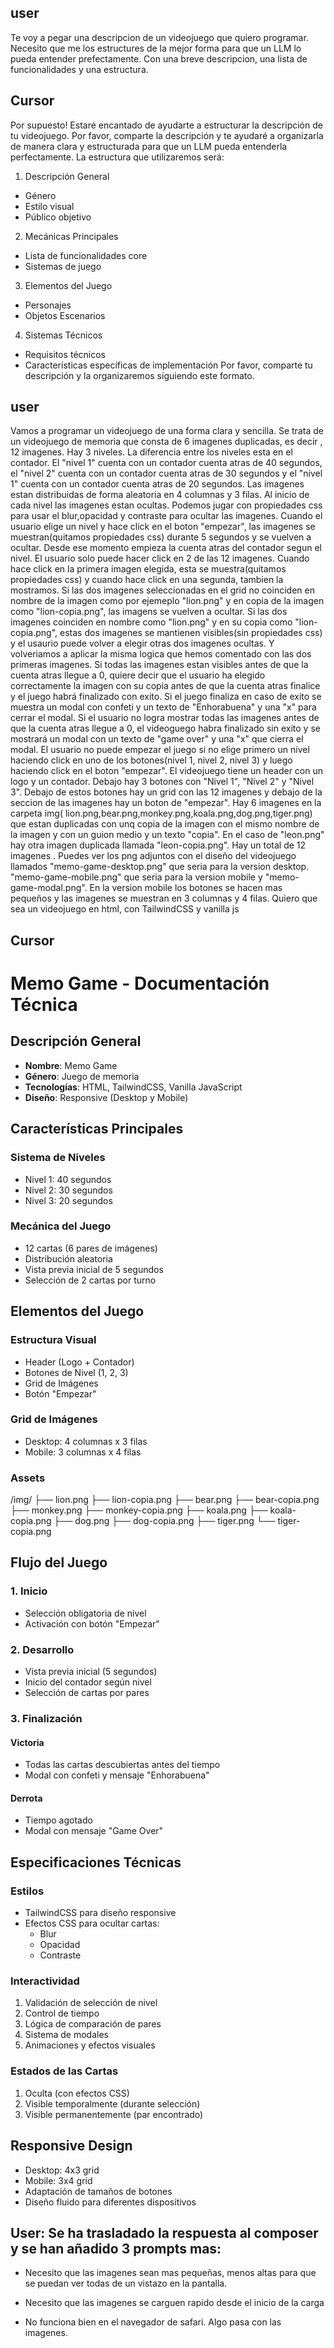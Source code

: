 ## user
Te voy a pegar una descripcion de un videojuego que quiero programar.
Necesito que me los estructures de la mejor forma para que un LLM lo pueda entender prefectamente. Con una breve descripcion, una lista de funcionalidades y una estructura.

## Cursor

Por supuesto! Estaré encantado de ayudarte a estructurar la descripción de tu videojuego. Por favor, comparte la descripción y te ayudaré a organizarla de manera clara y estructurada para que un LLM pueda entenderla perfectamente.
La estructura que utilizaremos será:
1. Descripción General
- Género
- Estilo visual
- Público objetivo
2. Mecánicas Principales
- Lista de funcionalidades core
- Sistemas de juego
3. Elementos del Juego
- Personajes
- Objetos
Escenarios
4. Sistemas Técnicos
- Requisitos técnicos
- Características específicas de implementación
Por favor, comparte tu descripción y la organizaremos siguiendo este formato.

## user
Vamos a programar un videojuego de una forma clara y sencilla. Se trata de un videojuego de memoria que consta de 6 imagenes duplicadas, es decir , 12 imagenes. Hay 3 niveles. La diferencia entre los niveles esta en el contador. El "nivel 1" cuenta con un contador cuenta atras de 40 segundos, el "nivel 2" cuenta con un contador cuenta atras de 30 segundos y el "nivel 1" cuenta con un contador cuenta atras de 20 segundos. Las imagenes estan distribuidas de forma aleatoria en 4 columnas y 3 filas. Al inicio de cada nivel las imagenes estan ocultas. Podemos jugar con propiedades css para usar el blur,opacidad y contraste para ocultar las imagenes. Cuando el usuario elige un nivel y hace click en el boton "empezar", las imagenes se muestran(quitamos propiedades css) durante 5 segundos y se vuelven a ocultar. Desde ese momento empieza la cuenta atras del contador segun el nivel. El usuario solo puede hacer click en 2 de las 12 imagenes. Cuando hace click en la primera imagen elegida, esta se muestra(quitamos propiedades css) y cuando hace click en una segunda, tambien la mostramos. Si las dos imagenes seleccionadas en el grid no coinciden en nombre de la imagen como por ejemeplo "lion.png" y en copia  de la imagen como "lion-copia.png", las imagens se vuelven a ocultar. Si las dos imagenes coinciden en nombre como "lion.png" y en su copia como "lion-copia.png", estas dos imagenes se mantienen visibles(sin propiedades css) y el usaurio puede volver a elegir otras dos imagenes ocultas. Y volveriamos a aplicar la misma logica que hemos comentado con las dos primeras imagenes. Si todas las imagenes estan visibles antes de que la cuenta atras llegue a 0, quiere decir que el usuario ha elegido correctamente la imagen con su copia  antes de que la cuenta atras finalice y el juego habrá finalizado con exito. Si el juego finaliza en caso de exito se muestra un modal con confeti y un texto de "Enhorabuena" y una "x" para cerrar el modal. Si el usuario no logra mostrar todas las imagenes  antes de que la cuenta atras llegue a 0, el videoguego habra finalizado sin exito y se mostrará un modal con un texto de "game over" y una "x" que cierra el modal. El usuario no puede empezar el juego si no elige primero un nivel haciendo click en uno de los botones(nivel 1, nivel 2, nivel 3) y luego haciendo click en el boton "empezar". El videojuego tiene un header con un logo y un contador. Debajo hay 3 botones con "Nivel 1", "Nivel 2" y "Nivel 3". Debajo de estos botones hay un grid con las 12 imagenes y debajo de la seccion de las imagenes hay un boton de "empezar". Hay 6 imagenes en la carpeta img( lion.png,bear.png,monkey.png,koala.png,dog.png,tiger.png) que estan duplicadas con unq copia de la imagen con el mismo nombre de la imagen y con un guion medio y un texto "copia". En el caso de "leon.png" hay otra imagen duplicada llamada "leon-copia.png". Hay un total de 12 imagenes . Puedes ver los png adjuntos con el diseño del videojuego llamados "memo-game-desktop.png" que seria para la version desktop. "memo-game-mobile.png" que seria para la version mobile y "memo-game-modal.png".  En la version mobile los botones se hacen mas pequeños y las imagenes se muestran en 3 columnas y 4 filas. Quiero que sea un videojuego en html, con TailwindCSS y vanilla js

## Cursor

# Memo Game - Documentación Técnica

## Descripción General
- **Nombre**: Memo Game
- **Género**: Juego de memoria
- **Tecnologías**: HTML, TailwindCSS, Vanilla JavaScript
- **Diseño**: Responsive (Desktop y Mobile)

## Características Principales

### Sistema de Niveles
- Nivel 1: 40 segundos
- Nivel 2: 30 segundos
- Nivel 3: 20 segundos

### Mecánica del Juego
- 12 cartas (6 pares de imágenes)
- Distribución aleatoria
- Vista previa inicial de 5 segundos
- Selección de 2 cartas por turno

## Elementos del Juego

### Estructura Visual
- Header (Logo + Contador)
- Botones de Nivel (1, 2, 3)
- Grid de Imágenes
- Botón "Empezar"


### Grid de Imágenes
- Desktop: 4 columnas x 3 filas
- Mobile: 3 columnas x 4 filas

### Assets
/img/
├── lion.png
├── lion-copia.png
├── bear.png
├── bear-copia.png
├── monkey.png
├── monkey-copia.png
├── koala.png
├── koala-copia.png
├── dog.png
├── dog-copia.png
├── tiger.png
└── tiger-copia.png


## Flujo del Juego

### 1. Inicio
- Selección obligatoria de nivel
- Activación con botón "Empezar"

### 2. Desarrollo
- Vista previa inicial (5 segundos)
- Inicio del contador según nivel
- Selección de cartas por pares

### 3. Finalización
#### Victoria
- Todas las cartas descubiertas antes del tiempo
- Modal con confeti y mensaje "Enhorabuena"

#### Derrota
- Tiempo agotado
- Modal con mensaje "Game Over"

## Especificaciones Técnicas

### Estilos
- TailwindCSS para diseño responsive
- Efectos CSS para ocultar cartas:
  - Blur
  - Opacidad
  - Contraste

### Interactividad
1. Validación de selección de nivel
2. Control de tiempo
3. Lógica de comparación de pares
4. Sistema de modales
5. Animaciones y efectos visuales

### Estados de las Cartas
1. Oculta (con efectos CSS)
2. Visible temporalmente (durante selección)
3. Visible permanentemente (par encontrado)

## Responsive Design
- Desktop: 4x3 grid
- Mobile: 3x4 grid
- Adaptación de tamaños de botones
- Diseño fluido para diferentes dispositivos

## User: Se ha trasladado la respuesta al composer y se han añadido 3 prompts mas:

- Necesito que las imagenes sean mas pequeñas, menos altas para que se puedan ver todas de un vistazo en la pantalla.

- Necesito que las imagenes se carguen rapido desde el inicio de la carga

- No funciona bien en el navegador de safari. Algo pasa con las imagenes.